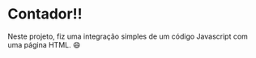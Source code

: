 <h1>Contador!!</h1>
Neste projeto, fiz uma integração simples de um código Javascript com uma página HTML.
 😄
